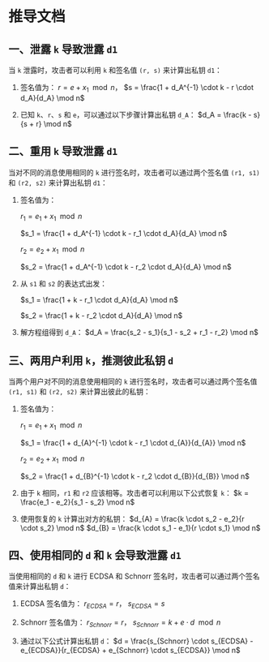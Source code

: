 # 推导文档

## 一、泄露 `k` 导致泄露 `d1`

当 `k` 泄露时，攻击者可以利用 `k` 和签名值 `(r, s)` 来计算出私钥 `d1`：

1. 签名值为：
   $r = e + x_1 \mod n$，
   $s = \frac{1 + d_A^{-1} \cdot k - r \cdot d_A}{d_A} \mod n$

2. 已知 `k`、`r`、`s` 和 `e`，可以通过以下步骤计算出私钥 `d_A`：
   $d_A = \frac{k - s}{s + r} \mod n$

## 二、重用 `k` 导致泄露 `d1`

当对不同的消息使用相同的 `k` 进行签名时，攻击者可以通过两个签名值 `(r1, s1)` 和 `(r2, s2)` 来计算出私钥 `d1`：

1. 签名值为：

   $r_1 = e_1 + x_1 \mod n$

   $s_1 = \frac{1 + d_A^{-1} \cdot k - r_1 \cdot d_A}{d_A} \mod n$

   $r_2 = e_2 + x_1 \mod n$

   $s_2 = \frac{1 + d_A^{-1} \cdot k - r_2 \cdot d_A}{d_A} \mod n$

2. 从 `s1` 和 `s2` 的表达式出发：

   $s_1 = \frac{1 + k - r_1 \cdot d_A}{d_A} \mod n$

   $s_2 = \frac{1 + k - r_2 \cdot d_A}{d_A} \mod n$

3. 解方程组得到 `d_A`：
   $d_A = \frac{s_2 - s_1}{s_1 - s_2 + r_1 - r_2} \mod n$

## 三、两用户利用 `k`，推测彼此私钥 `d`

当两个用户对不同的消息使用相同的 `k` 进行签名时，攻击者可以通过两个签名值 `(r1, s1)` 和 `(r2, s2)` 来计算出彼此的私钥：

1. 签名值为：

   $r_1 = e_1 + x_1 \mod n$

   $s_1 = \frac{1 + d_{A}^{-1} \cdot k - r_1 \cdot d_{A}}{d_{A}} \mod n$

   $r_2 = e_2 + x_1 \mod n$

   $s_2 = \frac{1 + d_{B}^{-1} \cdot k - r_2 \cdot d_{B}}{d_{B}} \mod n$

2. 由于 `k` 相同，`r1` 和 `r2` 应该相等。攻击者可以利用以下公式恢复 `k`：
   $k = \frac{e_1 - e_2}{s_1 - s_2} \mod n$

3. 使用恢复的 `k` 计算出对方的私钥：
   $d_{A} = \frac{k \cdot s_2 - e_2}{r \cdot s_2} \mod n$
   $d_{B} = \frac{k \cdot s_1 - e_1}{r \cdot s_1} \mod n$

## 四、使用相同的 `d` 和 `k` 会导致泄露 `d1`

当使用相同的 `d` 和 `k` 进行 ECDSA 和 Schnorr 签名时，攻击者可以通过两个签名值来计算出私钥 `d`：

1. ECDSA 签名值为：
   $r_{ECDSA} = r$，
   $s_{ECDSA} = s$

2. Schnorr 签名值为：
   $r_{Schnorr} = r$，
   $s_{Schnorr} = k + e \cdot d \mod n$

3. 通过以下公式计算出私钥 `d`：
   $d = \frac{s_{Schnorr} \cdot s_{ECDSA} - e_{ECDSA}}{r_{ECDSA} + e_{Schnorr} \cdot s_{ECDSA}} \mod n$

